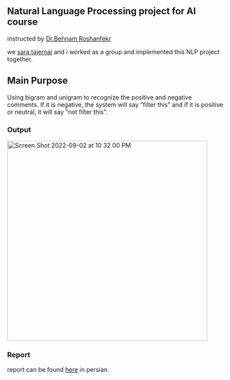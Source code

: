 ## Natural Language Processing project for AI course
instructed by [Dr.Behnam Roshanfekr](https://scholar.google.fr/citations?user=uU25R5IAAAAJ&hl=en)

we [sara tajernai](https://github.com/sara-tajernia/AL_Pro4/commits?author=sara-tajernia) and i worked as
a group and implemented this NLP project together.

## Main Purpose
Using bigram and unigram to recognize the positive and negative comments. If it is negative, the system will say “filter this” and if it is positive or neutral, it will say “not filter this”. 


### Output

<img width="466" alt="Screen Shot 2022-09-02 at 10 32 00 PM" src="https://user-images.githubusercontent.com/61980014/188211893-f8efea90-cdfb-4b59-9063-a6d75990708c.png">

### Report

report can be found [here](https://github.com/kianak2002/NLP_project/blob/main/AI_Pro4.pdf) in persian.
